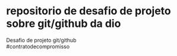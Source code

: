 # repositorio de desafio de projeto sobre git/github da dio
Desafio de projeto git/github   
#contratodecompromisso
